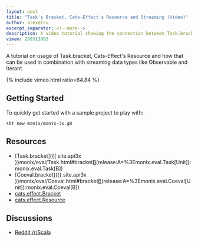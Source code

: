 ```yaml
---
layout: post
title: "Task's Bracket, Cats-Effect's Resource and Streaming (Video)"
author: alexelcu
excerpt_separator: <!--more-->
description: A video tutorial showing the connection between Task.bracket, Resource and the streaming data types.
vimeo: 299313903
---
```


A tutorial on usage of Task.bracket, Cats-Effect's Resource and how
that can be used in combination with streaming data types like
Observable and Iterant.

<!--more-->

{% include vimeo.html ratio=64.84 %}

## Getting Started

To quickly get started with a sample project to play with:

```
sbt new monix/monix-3x.g8
```

## Resources

- [Task.bracket]({{ site.api3x }}monix/eval/Task.html#bracket[B](use:A=%3Emonix.eval.Task[B])(release:A=%3Emonix.eval.Task[Unit]):monix.eval.Task[B])
- [Coeval.bracket]({{ site.api3x }}monix/eval/Coeval.html#bracket[B](use:A=%3Emonix.eval.Coeval[B])(release:A=%3Emonix.eval.Coeval[Unit]):monix.eval.Coeval[B])
- [cats.effect.Bracket](https://typelevel.org/cats-effect/typeclasses/bracket.html)
- [cats.effect.Resource](https://typelevel.org/cats-effect/datatypes/resource.html)

## Discussions

- [Reddit /r/Scala](https://www.reddit.com/r/scala/comments/9uz6m6/monix_tasks_bracket_catseffects_resource_and/)
